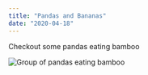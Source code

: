 ```yaml
---
title: "Pandas and Bananas"
date: "2020-04-18"
---
```


Checkout some pandas eating bamboo

<img
src="https://2.bp.blogspot.com/-BMP2l6Hwvp4/TiAxeGx4CTI/AAAAAAAAD_M/XlC_mY3SoEw/s1600/panda-group-eating-bamboo.jpg"
alt="Group of pandas eating bamboo"
/>
